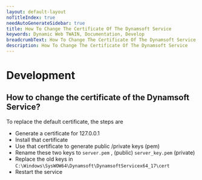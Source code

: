 ```yaml
---
layout: default-layout
noTitleIndex: true
needAutoGenerateSidebar: true
title: How To Change The Certificate Of The Dynamsoft Service
keywords: Dynamic Web TWAIN, Documentation, Develop
breadcrumbText: How To Change The Certificate Of The Dynamsoft Service
description: How To Change The Certificate Of The Dynamsoft Service
---
```


# Development

## How to change the certificate of the Dynamsoft Service? 

To replace the default certificate, the steps are

* Generate a certificate for 127.0.0.1
* Install that certificate
* Use that certificate to generate public /private keys (pem)
* Rename these two keys to `server.pem` , (public) `server_key.pem` (private)
* Replace the old keys in `C:\Windows\SysWOW64\Dynamsoft\DynamsoftServicex64_17\cert`
* Restart the service
